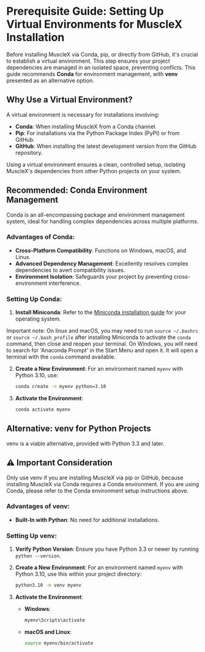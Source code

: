 
# Prerequisite Guide: Setting Up Virtual Environments for MuscleX Installation

Before installing MuscleX via Conda, pip, or directly from GitHub, it's crucial to establish a virtual environment. This step ensures your project dependencies are managed in an isolated space, preventing conflicts. This guide recommends **Conda** for environment management, with **venv** presented as an alternative option.

## Why Use a Virtual Environment?

A virtual environment is necessary for installations involving:
- **Conda**: When installing MuscleX from a Conda channel.
- **Pip**: For installations via the Python Package Index (PyPI) or from GitHub.
- **GitHub**: When installing the latest development version from the GitHub repository.

Using a virtual environment ensures a clean, controlled setup, isolating MuscleX's dependencies from other Python projects on your system.

## Recommended: Conda Environment Management

Conda is an all-encompassing package and environment management system, ideal for handling complex dependencies across multiple platforms.

### Advantages of Conda:

- **Cross-Platform Compatibility**: Functions on Windows, macOS, and Linux.
- **Advanced Dependency Management**: Excellently resolves complex dependencies to avert compatibility issues.
- **Environment Isolation**: Safeguards your project by preventing cross-environment interference.

### Setting Up Conda:

1. **Install Miniconda**: Refer to the [Miniconda installation guide](https://docs.conda.io/en/latest/miniconda.html) for your operating system.

Important note: On linux and macOS, you may need to run `source ~/.bashrc` or `source ~/.bash_profile` after installing Miniconda to activate the `conda` command, then close and reopen your terminal.
On Windows, you will need to search for 'Anaconda Prompt' in the Start Menu and open it. It will open a terminal with the `conda` command available.

2. **Create a New Environment**: For an environment named `myenv` with Python 3.10, use:

   ```bash
   conda create -n myenv python=3.10
   ```

3. **Activate the Environment**:

   ```bash
   conda activate myenv
   ```

## Alternative: venv for Python Projects

venv is a viable alternative, provided with Python 3.3 and later. 

## ⚠️ Important Consideration 
Only use venv if you are installing MuscleX via pip or GitHub, because installing MuscleX via Conda requires a Conda environment. If you are using Conda, please refer to the Conda environment setup instructions above.

### Advantages of venv:

- **Built-In with Python**: No need for additional installations.

### Setting Up venv:

1. **Verify Python Version**: Ensure you have Python 3.3 or newer by running `python --version`.

2. **Create a New Environment**: For an environment named `myenv` with Python 3.10, use this within your project directory:

   ```bash
   python3.10 -m venv myenv
   ```

3. **Activate the Environment**:

   - **Windows**:

     ```cmd
     myenv\Scripts\activate
     ```

   - **macOS and Linux**:

     ```bash
     source myenv/bin/activate
     ```
